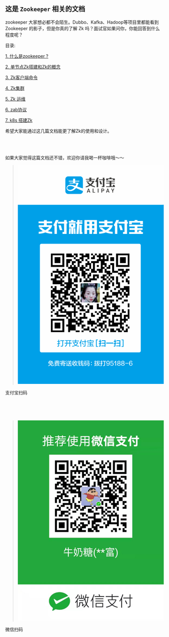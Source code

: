 ## 这是 `Zookeeper` 相关的文档

zookeeper 大家想必都不会陌生。Dubbo、Kafka、Hadoop等项目里都能看到 Zookeeper 的影子，但是你真的了解 Zk 吗？面试官如果问你，你能回答到什么程度呢？

目录:

[1. 什么是zookeeper ?](./docs/what_is_zookeeper.md)

[2. 单节点Zk搭建和Zk的概念](./docs/zk_single_and_concept.md)

[3. Zk客户端命令](./docs/zk_api.md)

[4. Zk集群](./docs/zk_cluster.md)

[5. Zk 运维](./docs/zk_config.md)

[6. zab协议](./docs/zab.md)

[7. k8s 搭建Zk](./docs/k8s_with_zk.md)

  
希望大家能通过这几篇文档能更了解Zk的使用和设计。

<br><br><br>
如果大家觉得这篇文档还不错，欢迎你请我喝一杯咖啡哦～～


> 
> ![支付宝](./images/alipay.jpg)

支付宝扫码

<br><br><br>
>
>![微信](./images/wxpay.jpg)

微信扫码